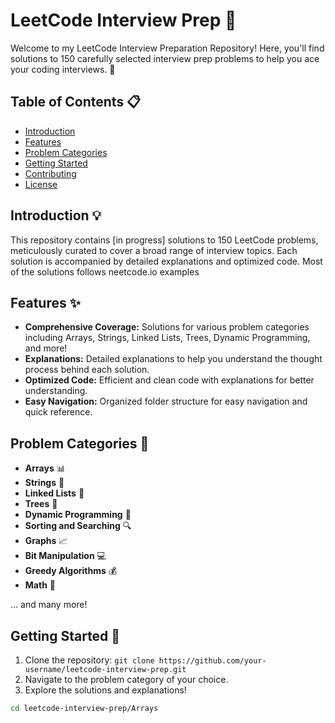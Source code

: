 # LeetCode Interview Prep 🚀

Welcome to my LeetCode Interview Preparation Repository! Here, you'll find solutions to 150 carefully selected interview prep problems to help you ace your coding interviews. 🌟

## Table of Contents 📋

- [Introduction](#introduction)
- [Features](#features)
- [Problem Categories](#problem-categories)
- [Getting Started](#getting-started)
- [Contributing](#contributing)
- [License](#license)

## Introduction 💡

This repository contains [in progress] solutions to 150 LeetCode problems, meticulously curated to cover a broad range of interview topics. Each solution is accompanied by detailed explanations and optimized code.
Most of the solutions follows neetcode.io examples

## Features ✨

- **Comprehensive Coverage:** Solutions for various problem categories including Arrays, Strings, Linked Lists, Trees, Dynamic Programming, and more!
- **Explanations:** Detailed explanations to help you understand the thought process behind each solution.
- **Optimized Code:** Efficient and clean code with explanations for better understanding.
- **Easy Navigation:** Organized folder structure for easy navigation and quick reference.

## Problem Categories 🧩

- **Arrays** 📊
- **Strings** 🧵
- **Linked Lists** 🔗
- **Trees** 🌳
- **Dynamic Programming** 🚀
- **Sorting and Searching** 🔍
- **Graphs** 📈
- **Bit Manipulation** 💻
- **Greedy Algorithms** 💰
- **Math** 🧮

... and many more!

## Getting Started 🚀

1. Clone the repository: `git clone https://github.com/your-username/leetcode-interview-prep.git`
2. Navigate to the problem category of your choice.
3. Explore the solutions and explanations!

```bash
cd leetcode-interview-prep/Arrays
